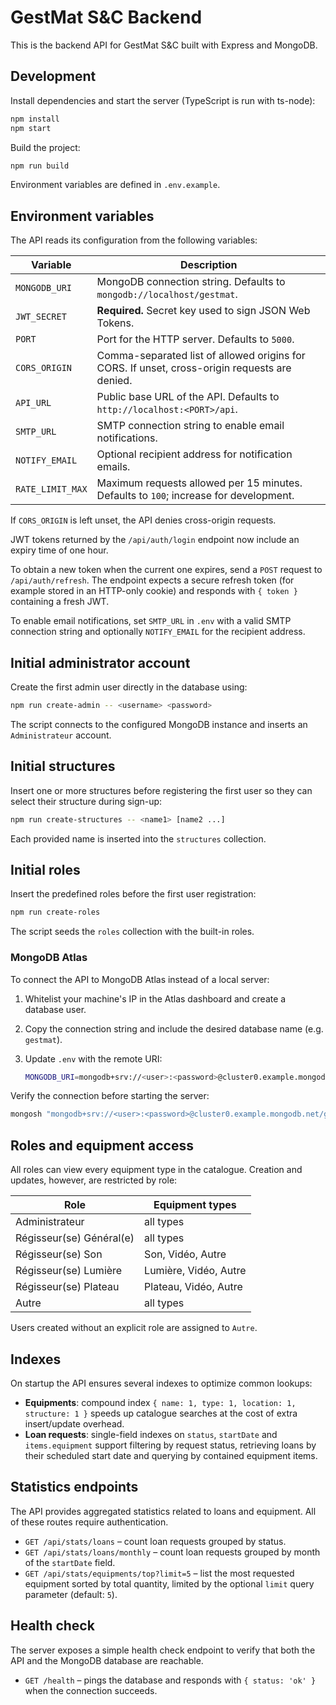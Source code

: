 # GestMat S&C Backend

This is the backend API for GestMat S&C built with Express and MongoDB.

## Development

Install dependencies and start the server (TypeScript is run with ts-node):

```bash
npm install
npm start
```

Build the project:

```bash
npm run build
```

Environment variables are defined in `.env.example`.

## Environment variables

The API reads its configuration from the following variables:

| Variable         | Description                                                                                   |
| ---------------- | --------------------------------------------------------------------------------------------- |
| `MONGODB_URI`    | MongoDB connection string. Defaults to `mongodb://localhost/gestmat`.                         |
| `JWT_SECRET`     | **Required.** Secret key used to sign JSON Web Tokens.                                        |
| `PORT`           | Port for the HTTP server. Defaults to `5000`.                                                 |
| `CORS_ORIGIN`    | Comma-separated list of allowed origins for CORS. If unset, cross-origin requests are denied. |
| `API_URL`        | Public base URL of the API. Defaults to `http://localhost:<PORT>/api`.                        |
| `SMTP_URL`       | SMTP connection string to enable email notifications.                                         |
| `NOTIFY_EMAIL`   | Optional recipient address for notification emails.                                           |
| `RATE_LIMIT_MAX` | Maximum requests allowed per 15 minutes. Defaults to `100`; increase for development.         |

If `CORS_ORIGIN` is left unset, the API denies cross-origin requests.

JWT tokens returned by the `/api/auth/login` endpoint now include an expiry
time of one hour.

To obtain a new token when the current one expires, send a `POST` request to
`/api/auth/refresh`. The endpoint expects a secure refresh token (for example
stored in an HTTP-only cookie) and responds with `{ token }` containing a fresh
JWT.

To enable email notifications, set `SMTP_URL` in `.env` with a valid SMTP
connection string and optionally `NOTIFY_EMAIL` for the recipient address.

## Initial administrator account

Create the first admin user directly in the database using:

```bash
npm run create-admin -- <username> <password>
```

The script connects to the configured MongoDB instance and inserts an
`Administrateur` account.

## Initial structures

Insert one or more structures before registering the first user so they can
select their structure during sign-up:

```bash
npm run create-structures -- <name1> [name2 ...]
```

Each provided name is inserted into the `structures` collection.

## Initial roles

Insert the predefined roles before the first user registration:

```bash
npm run create-roles
```

The script seeds the `roles` collection with the built-in roles.

### MongoDB Atlas

To connect the API to MongoDB Atlas instead of a local server:

1. Whitelist your machine's IP in the Atlas dashboard and create a database user.
2. Copy the connection string and include the desired database name (e.g. `gestmat`).
3. Update `.env` with the remote URI:

   ```bash
   MONGODB_URI=mongodb+srv://<user>:<password>@cluster0.example.mongodb.net/gestmat
   ```

Verify the connection before starting the server:

```bash
mongosh "mongodb+srv://<user>:<password>@cluster0.example.mongodb.net/gestmat"
```

## Roles and equipment access

All roles can view every equipment type in the catalogue. Creation and updates, however, are restricted by role:

| Role                     | Equipment types       |
| ------------------------ | --------------------- |
| Administrateur           | all types             |
| Régisseur(se) Général(e) | all types             |
| Régisseur(se) Son        | Son, Vidéo, Autre     |
| Régisseur(se) Lumière    | Lumière, Vidéo, Autre |
| Régisseur(se) Plateau    | Plateau, Vidéo, Autre |
| Autre                    | all types             |

Users created without an explicit role are assigned to `Autre`.

## Indexes

On startup the API ensures several indexes to optimize common lookups:

- **Equipments**: compound index `{ name: 1, type: 1, location: 1, structure: 1 }`
  speeds up catalogue searches at the cost of extra insert/update overhead.
- **Loan requests**: single-field indexes on `status`, `startDate` and
  `items.equipment` support filtering by request status, retrieving loans by
  their scheduled start date and querying by contained equipment items.

## Statistics endpoints

The API provides aggregated statistics related to loans and equipment. All of
these routes require authentication.

- `GET /api/stats/loans` – count loan requests grouped by status.
- `GET /api/stats/loans/monthly` – count loan requests grouped by month of the
  `startDate` field.
- `GET /api/stats/equipments/top?limit=5` – list the most requested equipment
  sorted by total quantity, limited by the optional `limit` query parameter
  (default: `5`).

## Health check

The server exposes a simple health check endpoint to verify that both the API
and the MongoDB database are reachable.

- `GET /health` – pings the database and responds with `{ status: 'ok' }` when
  the connection succeeds.
